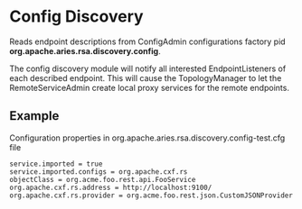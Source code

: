 # Config Discovery

Reads endpoint descriptions from ConfigAdmin configurations factory pid **org.apache.aries.rsa.discovery.config**.

The config discovery module will notify all interested EndpointListeners of each described endpoint.
This will cause the TopologyManager to let the RemoteServiceAdmin create local proxy services for
the remote endpoints.

## Example

Configuration properties in org.apache.aries.rsa.discovery.config-test.cfg file

```
service.imported = true
service.imported.configs = org.apache.cxf.rs
objectClass = org.acme.foo.rest.api.FooService
org.apache.cxf.rs.address = http://localhost:9100/
org.apache.cxf.rs.provider = org.acme.foo.rest.json.CustomJSONProvider
```
